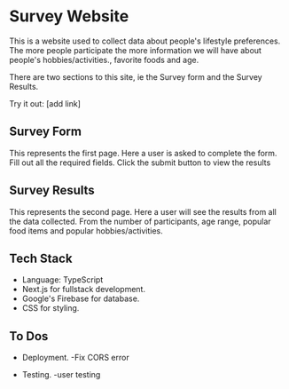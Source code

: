 # Survey Website

This is a website used to collect data about people's lifestyle preferences. The more people participate the more information we will have about people's hobbies/activities., favorite foods and age.

There are two sections to this site, ie the Survey form and the Survey Results.

Try it out: [add link]

## Survey Form

This represents the first page. Here a user is asked to complete the form. Fill out all the required fields. Click the submit button to view the results

## Survey Results

This represents the second page. Here a user will see the results from all the data collected. From the number of participants, age range, popular food items and popular hobbies/activities.

## Tech Stack

- Language: TypeScript
- Next.js for fullstack development.
- Google's Firebase for database.
- CSS for styling.

## To Dos

- Deployment.
  -Fix CORS error

- Testing.
  -user testing
